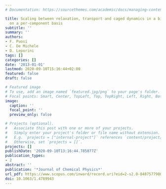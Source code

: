 ```yaml
---
# Documentation: https://sourcethemes.com/academic/docs/managing-content/

title: Scaling between relaxation, transport and caged dynamics in a binary mixture
  on a per-component basis
subtitle: ''
summary: ''
authors:
- F. Puosi
- C. De Michele
- D. Leporini
tags: []
categories: []
date: '2013-01-01'
lastmod: 2020-09-10T15:16:44+02:00
featured: false
draft: false

# Featured image
# To use, add an image named `featured.jpg/png` to your page's folder.
# Focal points: Smart, Center, TopLeft, Top, TopRight, Left, Right, BottomLeft, Bottom, BottomRight.
image:
  caption: ''
  focal_point: ''
  preview_only: false

# Projects (optional).
#   Associate this post with one or more of your projects.
#   Simply enter your project's folder or file name without extension.
#   E.g. `projects = ["internal-project"]` references `content/project/deep-learning/index.md`.
#   Otherwise, set `projects = []`.
projects: []
publishDate: '2020-09-10T13:16:44.785877Z'
publication_types:
- 2
abstract: ''
publication: '*Journal of Chemical Physics*'
url_pdf: https://www.scopus.com/inward/record.uri?eid=2-s2.0-84875779807&doi=10.1063%2f1.4789943&partnerID=40&md5=f62d9483c2a97f56455060dfab78ff7d
doi: 10.1063/1.4789943
---
```


